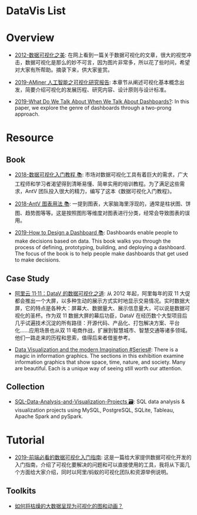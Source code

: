 # DataVis List

# Overview

- [2012-数据可视化之美](http://www.ituring.com.cn/article/9967): 在网上看到一篇关于数据可视化的文章，很大的视觉冲击，数据可视化是那么的妙不可言，因为图片非常多，所以花了些时间，希望对大家有所帮助。摘录下来，供大家鉴赏。

- [2019-AMiner 人工智能之可视化研究报告](https://static.aminer.cn/misc/pdf/visualization.pdf): 本章节从阐述可视化基本概念出发，简要介绍可视化的发展历程、研究内容、设计原则与设计标准。

- [2019-What Do We Talk About When We Talk About Dashboards?](https://alper.datav.is/publications/dashboards/): In this paper, we explore the genre of dashboards through a two-prong approach.

# Resource

## Book

- [2018-数据可视化入门教程 📚](https://www.yuque.com/mo-college/beginner-tutorial): 市场对数据可视化工具有着巨大的需求，广大工程师和学习者渴望得到清晰易懂、简单实用的培训教程。为了满足这些需求，AntV 团队投入很大的精力，编写了这本《数据可视化入门教程》。

- [2018-AntV 图表用法 📚](https://antv.alipay.com/zh-cn/vis/chart/index.html): 一提到图表，大家脑海里浮现的，通常是柱状图、饼图、趋势图等等。这是按照图形等维度对图表进行分类，经常会导致图表的误用。

- [2019-How to Design a Dashboard 📚](https://dataschool.com/how-to-design-a-dashboard/): Dashboards enable people to make decisions based on data. This book walks you through the process of defining, prototyping, building, and deploying a dashboard. The focus of the book is to help people make dashboards that get used to make decisions.

## Case Study

- [阿里云 11·11：DataV 的数据可视化之道](https://parg.co/U6K): 从 2012 年起，阿里每年的双 11 大促都会推出一个大屏，以多种生动的展示方式实时地显示交易情况。实时数据大屏，它的特点是各种大：屏幕大、数据量大、展示信息量大，可以说是数据可视化的圣杯。作为双 11 数据大屏的幕后功臣，DataV 在经历数个大型项目后几乎试遍技术沉淀的所有路径：开源代码、产品化、打包解决方案、平台化……应用场景也从双 11 电商作战，扩展到智慧城市、智慧交通等诸多领域。他们一路走来的历程和思索，值得后来者借鉴参考。

- [Data Visualization and the modern Imagination #Series#](https://exhibits.stanford.edu/dataviz): There is a magic in information graphics. The sections in this exhibition examine information graphics that show space, time, nature, and society. Many are beautiful. Each is a unique way of seeing still worth our attention.

## Collection

- [SQL-Data-Analysis-and-Visualization-Projects 🗃️](https://github.com/ptyadana/SQL-Data-Analysis-and-Visualization-Projects): SQL data analysis & visualization projects using MySQL, PostgreSQL, SQLite, Tableau, Apache Spark and pySpark.

# Tutorial

- [2019-前端必看的数据可视化入门指南](https://www.pushvps.com/1926.html): 这是一篇给大家提供数据可视化开发的入门指南，介绍了可视化要解决的问题和可以直接使用的工具，我将从下面几个方面给大家介绍，同时以阿里/蚂蚁的可视化团队和资源举例说明。

## Toolkits

- [如何将枯燥的大数据呈现为可视化的图和动画？](http://6me.us/PcSM)
